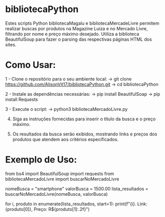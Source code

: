 # bibliotecaPython

Estes scripts Python bibliotecaMagalu e bibliotecaMercadeLivre permitem realizar buscas por produtos na Magazine Luiza e no Mercado Livre, filtrando por nome e preço máximo desejado. Utiliza a biblioteca BeautifulSoup para fazer o parsing das respectivas páginas HTML dos sites.

# Como Usar:

1 - Clone o repositório para o seu ambiente local:
        -> git clone https://github.com/AlisonVit17/bibliotecaPython.git
        -> cd bibliotecaPython
        
2 - Instale as dependências necessárias:
        -> pip install BeautifulSoap
        -> pip install Requests

3 - Execute o script:
        -> python3 bibliotecaMercadoLivre.py

4. Siga as instruções fornecidas para inserir o título da busca e o preço máximo.

5. Os resultados da busca serão exibidos, mostrando links e preços dos produtos que atendem aos critérios especificados.


# Exemplo de Uso:

from bs4 import BeautifulSoup
import requests
from bibliotecaMercadoLivre import buscarNoMercadoLivre

nomeBusca = "smartphone"
valorBusca = 1500.00
lista_resultados = buscarNoMercadoLivre(nomeBusca, valorBusca)

for i, produto in enumerate(lista_resultados, start=1):
    print(f"{i}. Link: {produto[0]}, Preço: R${produto[1]:.2f}")
